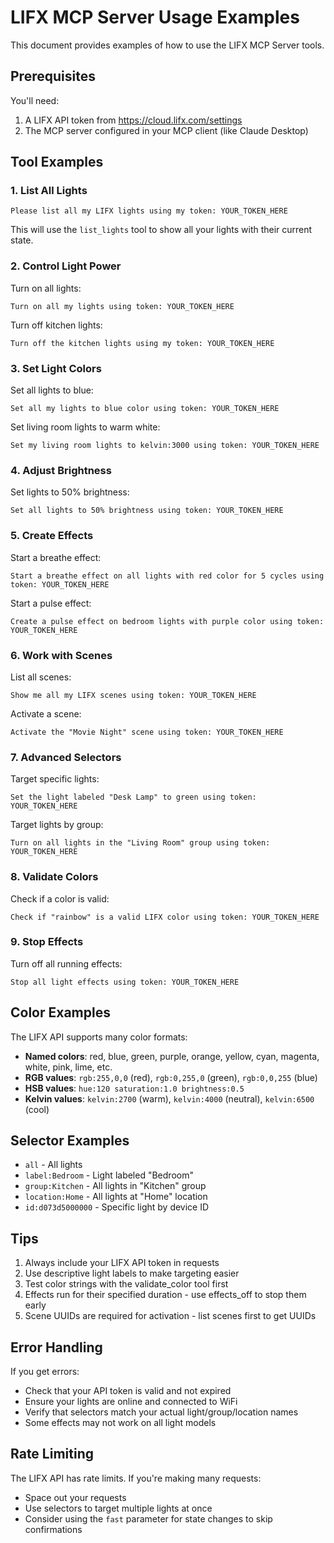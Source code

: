# LIFX MCP Server Usage Examples

This document provides examples of how to use the LIFX MCP Server tools.

## Prerequisites

You'll need:
1. A LIFX API token from https://cloud.lifx.com/settings
2. The MCP server configured in your MCP client (like Claude Desktop)

## Tool Examples

### 1. List All Lights

```
Please list all my LIFX lights using my token: YOUR_TOKEN_HERE
```

This will use the `list_lights` tool to show all your lights with their current state.

### 2. Control Light Power

Turn on all lights:
```
Turn on all my lights using token: YOUR_TOKEN_HERE
```

Turn off kitchen lights:
```
Turn off the kitchen lights using my token: YOUR_TOKEN_HERE
```

### 3. Set Light Colors

Set all lights to blue:
```
Set all my lights to blue color using token: YOUR_TOKEN_HERE
```

Set living room lights to warm white:
```
Set my living room lights to kelvin:3000 using token: YOUR_TOKEN_HERE
```

### 4. Adjust Brightness

Set lights to 50% brightness:
```
Set all lights to 50% brightness using token: YOUR_TOKEN_HERE
```

### 5. Create Effects

Start a breathe effect:
```
Start a breathe effect on all lights with red color for 5 cycles using token: YOUR_TOKEN_HERE
```

Start a pulse effect:
```
Create a pulse effect on bedroom lights with purple color using token: YOUR_TOKEN_HERE
```

### 6. Work with Scenes

List all scenes:
```
Show me all my LIFX scenes using token: YOUR_TOKEN_HERE
```

Activate a scene:
```
Activate the "Movie Night" scene using token: YOUR_TOKEN_HERE
```

### 7. Advanced Selectors

Target specific lights:
```
Set the light labeled "Desk Lamp" to green using token: YOUR_TOKEN_HERE
```

Target lights by group:
```
Turn on all lights in the "Living Room" group using token: YOUR_TOKEN_HERE
```

### 8. Validate Colors

Check if a color is valid:
```
Check if "rainbow" is a valid LIFX color using token: YOUR_TOKEN_HERE
```

### 9. Stop Effects

Turn off all running effects:
```
Stop all light effects using token: YOUR_TOKEN_HERE
```

## Color Examples

The LIFX API supports many color formats:

- **Named colors**: red, blue, green, purple, orange, yellow, cyan, magenta, white, pink, lime, etc.
- **RGB values**: `rgb:255,0,0` (red), `rgb:0,255,0` (green), `rgb:0,0,255` (blue)
- **HSB values**: `hue:120 saturation:1.0 brightness:0.5`
- **Kelvin values**: `kelvin:2700` (warm), `kelvin:4000` (neutral), `kelvin:6500` (cool)

## Selector Examples

- `all` - All lights
- `label:Bedroom` - Light labeled "Bedroom"
- `group:Kitchen` - All lights in "Kitchen" group
- `location:Home` - All lights at "Home" location
- `id:d073d5000000` - Specific light by device ID

## Tips

1. Always include your LIFX API token in requests
2. Use descriptive light labels to make targeting easier
3. Test color strings with the validate_color tool first
4. Effects run for their specified duration - use effects_off to stop them early
5. Scene UUIDs are required for activation - list scenes first to get UUIDs

## Error Handling

If you get errors:
- Check that your API token is valid and not expired
- Ensure your lights are online and connected to WiFi
- Verify that selectors match your actual light/group/location names
- Some effects may not work on all light models

## Rate Limiting

The LIFX API has rate limits. If you're making many requests:
- Space out your requests
- Use selectors to target multiple lights at once
- Consider using the `fast` parameter for state changes to skip confirmations
